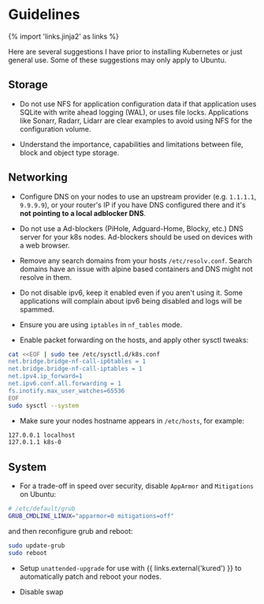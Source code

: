 # Guidelines

{% import 'links.jinja2' as links %}

Here are several suggestions I have prior to installing Kubernetes or just general use. Some of these suggestions may only apply to Ubuntu.

## Storage

- Do not use NFS for application configuration data if that application uses SQLite with write ahead logging (WAL), or uses file locks. Applications like Sonarr, Radarr, Lidarr are clear examples to avoid using NFS for the configuration volume.

- Understand the importance, capabilities and limitations between file, block and object type storage.

## Networking

- Configure DNS on your nodes to use an upstream provider (e.g. `1.1.1.1`, `9.9.9.9`), or your router's IP if you have DNS configured there and it's **not pointing to a local adblocker DNS**.

- Do not use a Ad-blockers (PiHole, Adguard-Home, Blocky, etc.) DNS server for your k8s nodes. Ad-blockers should be used on devices with a web browser.

- Remove any search domains from your hosts `/etc/resolv.conf`. Search domains have an issue with alpine based containers and DNS might not resolve in them.

- Do not disable ipv6, keep it enabled even if you aren't using it. Some applications will complain about ipv6 being disabled and logs will be spammed.

- Ensure you are using `iptables` in `nf_tables` mode.

- Enable packet forwarding on the hosts, and apply other sysctl tweaks:

```sh
cat <<EOF | sudo tee /etc/sysctl.d/k8s.conf
net.bridge.bridge-nf-call-ip6tables = 1
net.bridge.bridge-nf-call-iptables = 1
net.ipv4.ip_forward=1
net.ipv6.conf.all.forwarding = 1
fs.inotify.max_user_watches=65536
EOF
sudo sysctl --system
```

- Make sure your nodes hostname appears in `/etc/hosts`, for example:

```sh
127.0.0.1 localhost
127.0.1.1 k8s-0
```

## System

- For a trade-off in speed over security, disable `AppArmor` and `Mitigations` on Ubuntu:

```sh
# /etc/default/grub
GRUB_CMDLINE_LINUX="apparmor=0 mitigations=off"
```

and then reconfigure grub and reboot:

```sh
sudo update-grub
sudo reboot
```

- Setup `unattended-upgrade` for use with {{ links.external('kured') }} to automatically patch and reboot your nodes.

- Disable swap
